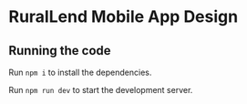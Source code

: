 
  # RuralLend Mobile App Design

  ## Running the code

  Run `npm i` to install the dependencies.

  Run `npm run dev` to start the development server.
  
